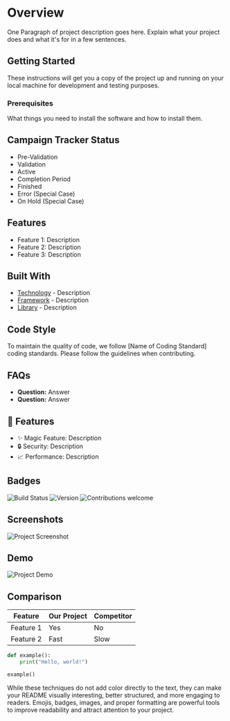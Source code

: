 # Overview

One Paragraph of project description goes here. Explain what your project does and what it's for in a few sentences.

## Getting Started

These instructions will get you a copy of the project up and running on your local machine for development and testing purposes.

### Prerequisites

What things you need to install the software and how to install them.

## Campaign Tracker Status

- Pre-Validation
- Validation
- Active
- Completion Period
- Finished
- Error (Special Case)
- On Hold (Special Case)

## Features

- Feature 1: Description
- Feature 2: Description
- Feature 3: Description

## Built With

- [Technology](link) - Description
- [Framework](link) - Description
- [Library](link) - Description

## Code Style

To maintain the quality of code, we follow [Name of Coding Standard] coding standards. Please follow the guidelines when contributing.

## FAQs

- **Question:** Answer
- **Question:** Answer

## 🚀 Features

- ✨ Magic Feature: Description
- 🔒 Security: Description
- 📈 Performance: Description

## Badges

![Build Status](https://img.shields.io/badge/build-passing-brightgreen)
![Version](https://img.shields.io/badge/version-1.0.0-blue)
![Contributions welcome](https://img.shields.io/badge/contributions-welcome-orange.svg)

## Screenshots

![Project Screenshot](link-to-screenshot.png)

## Demo

![Project Demo](link-to-demo.gif)

## Comparison

| Feature   | Our Project | Competitor |
| --------- | ----------- | ---------- |
| Feature 1 | Yes         | No         |
| Feature 2 | Fast        | Slow       |

```python
def example():
    print("Hello, world!")

example()
```

While these techniques do not add color directly to the text, they can make your README visually interesting, better structured, and more engaging to readers. Emojis, badges, images, and proper formatting are powerful tools to improve readability and attract attention to your project.
